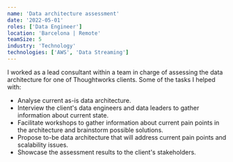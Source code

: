 ```yaml
---
name: 'Data architecture assessment'
date: '2022-05-01'
roles: ['Data Engineer']
location: 'Barcelona | Remote'
teamSize: 5
industry: 'Technology'
technologies: ['AWS', 'Data Streaming']
---
```


I worked as a lead consultant within a team in charge of assessing the data architecture for one of Thoughtworks clients. Some of the tasks I helped with:

- Analyse current as-is data architecture.
- Interview the client's data engineers and data leaders to gather information about current state.
- Facilitate workshops to gather information about current pain points in the architecture and brainstorm possible solutions.
- Propose to-be data architecture that will address current pain points and scalability issues.
- Showcase the assessment results to the client's stakeholders.
